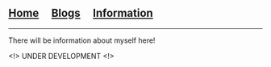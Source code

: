 ## [Home](/)&nbsp;&nbsp;&nbsp;&nbsp;&nbsp;[Blogs](/blogs)&nbsp;&nbsp;&nbsp;&nbsp;&nbsp;[Information](/information)

---

There will be information about myself here!

<!> UNDER DEVELOPMENT <!>